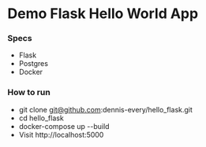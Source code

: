# Demo Flask Hello World App

### Specs

- Flask
- Postgres
- Docker

### How to run

- git clone git@github.com:dennis-every/hello_flask.git
- cd hello_flask
- docker-compose up --build
- Visit http://localhost:5000
